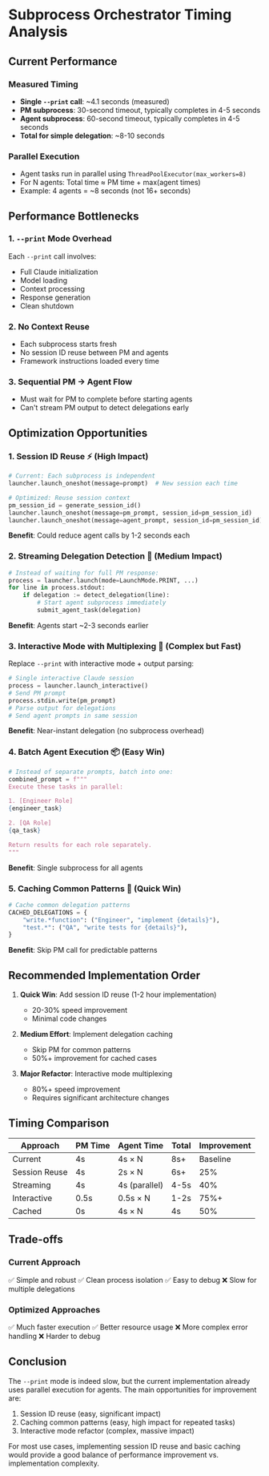 # Subprocess Orchestrator Timing Analysis

## Current Performance

### Measured Timing
- **Single `--print` call**: ~4.1 seconds (measured)
- **PM subprocess**: 30-second timeout, typically completes in 4-5 seconds
- **Agent subprocess**: 60-second timeout, typically completes in 4-5 seconds
- **Total for simple delegation**: ~8-10 seconds

### Parallel Execution
- Agent tasks run in parallel using `ThreadPoolExecutor(max_workers=8)`
- For N agents: Total time ≈ PM time + max(agent times)
- Example: 4 agents = ~8 seconds (not 16+ seconds)

## Performance Bottlenecks

### 1. `--print` Mode Overhead
Each `--print` call involves:
- Full Claude initialization
- Model loading
- Context processing
- Response generation
- Clean shutdown

### 2. No Context Reuse
- Each subprocess starts fresh
- No session ID reuse between PM and agents
- Framework instructions loaded every time

### 3. Sequential PM → Agent Flow
- Must wait for PM to complete before starting agents
- Can't stream PM output to detect delegations early

## Optimization Opportunities

### 1. Session ID Reuse ⚡ (High Impact)
```python
# Current: Each subprocess is independent
launcher.launch_oneshot(message=prompt)  # New session each time

# Optimized: Reuse session context
pm_session_id = generate_session_id()
launcher.launch_oneshot(message=pm_prompt, session_id=pm_session_id)
launcher.launch_oneshot(message=agent_prompt, session_id=pm_session_id)  # Reuse context
```

**Benefit**: Could reduce agent calls by 1-2 seconds each

### 2. Streaming Delegation Detection 🚀 (Medium Impact)
```python
# Instead of waiting for full PM response:
process = launcher.launch(mode=LaunchMode.PRINT, ...)
for line in process.stdout:
    if delegation := detect_delegation(line):
        # Start agent subprocess immediately
        submit_agent_task(delegation)
```

**Benefit**: Agents start ~2-3 seconds earlier

### 3. Interactive Mode with Multiplexing 📡 (Complex but Fast)
Replace `--print` with interactive mode + output parsing:
```python
# Single interactive Claude session
process = launcher.launch_interactive()
# Send PM prompt
process.stdin.write(pm_prompt)
# Parse output for delegations
# Send agent prompts in same session
```

**Benefit**: Near-instant delegation (no subprocess overhead)

### 4. Batch Agent Execution 📦 (Easy Win)
```python
# Instead of separate prompts, batch into one:
combined_prompt = f"""
Execute these tasks in parallel:

1. [Engineer Role]
{engineer_task}

2. [QA Role]
{qa_task}

Return results for each role separately.
"""
```

**Benefit**: Single subprocess for all agents

### 5. Caching Common Patterns 💾 (Quick Win)
```python
# Cache common delegation patterns
CACHED_DELEGATIONS = {
    "write.*function": ("Engineer", "implement {details}"),
    "test.*": ("QA", "write tests for {details}"),
}
```

**Benefit**: Skip PM call for predictable patterns

## Recommended Implementation Order

1. **Quick Win**: Add session ID reuse (1-2 hour implementation)
   - 20-30% speed improvement
   - Minimal code changes

2. **Medium Effort**: Implement delegation caching
   - Skip PM for common patterns
   - 50%+ improvement for cached cases

3. **Major Refactor**: Interactive mode multiplexing
   - 80%+ speed improvement
   - Requires significant architecture changes

## Timing Comparison

| Approach | PM Time | Agent Time | Total | Improvement |
|----------|---------|------------|-------|-------------|
| Current | 4s | 4s × N | 8s+ | Baseline |
| Session Reuse | 4s | 2s × N | 6s+ | 25% |
| Streaming | 4s | 4s (parallel) | 4-5s | 40% |
| Interactive | 0.5s | 0.5s × N | 1-2s | 75%+ |
| Cached | 0s | 4s × N | 4s | 50% |

## Trade-offs

### Current Approach
✅ Simple and robust
✅ Clean process isolation
✅ Easy to debug
❌ Slow for multiple delegations

### Optimized Approaches
✅ Much faster execution
✅ Better resource usage
❌ More complex error handling
❌ Harder to debug

## Conclusion

The `--print` mode is indeed slow, but the current implementation already uses parallel execution for agents. The main opportunities for improvement are:

1. Session ID reuse (easy, significant impact)
2. Caching common patterns (easy, high impact for repeated tasks)
3. Interactive mode refactor (complex, massive impact)

For most use cases, implementing session ID reuse and basic caching would provide a good balance of performance improvement vs. implementation complexity.